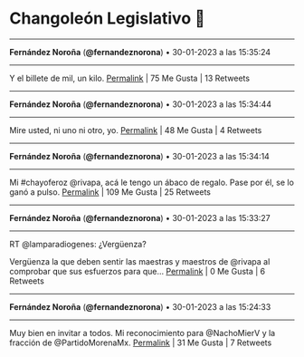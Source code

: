 # Changoleón Legislativo 🙈
*****
**Fernández Noroña** (**@fernandeznorona**) • 30-01-2023 a las 15:35:24
*****
Y el billete de mil, un kilo.
[Permalink](https://twitter.com/fernandeznorona/status/1620204061554528256) | 75 Me Gusta | 13 Retweets
*****
**Fernández Noroña** (**@fernandeznorona**) • 30-01-2023 a las 15:34:44
*****
Mire usted, ni uno ni otro, yo.
[Permalink](https://twitter.com/fernandeznorona/status/1620203891341262851) | 48 Me Gusta | 4 Retweets
*****
**Fernández Noroña** (**@fernandeznorona**) • 30-01-2023 a las 15:34:14
*****
Mi #chayoferoz @rivapa, acá le tengo un ábaco de regalo. Pase por él, se lo ganó a pulso.
[Permalink](https://twitter.com/fernandeznorona/status/1620203764409073664) | 109 Me Gusta | 25 Retweets
*****
**Fernández Noroña** (**@fernandeznorona**) • 30-01-2023 a las 15:33:27
*****
RT @lamparadiogenes: ¿Vergüenza?


Vergüenza la que deben sentir las maestras y maestros de @rivapa al comprobar que sus esfuerzos para que…
[Permalink](https://twitter.com/fernandeznorona/status/1620203570409922561) | 0 Me Gusta | 6 Retweets
*****
**Fernández Noroña** (**@fernandeznorona**) • 30-01-2023 a las 15:24:33
*****
Muy bien en invitar a todos. Mi reconocimiento para @NachoMierV y la fracción de @PartidoMorenaMx.
[Permalink](https://twitter.com/fernandeznorona/status/1620201331146502150) | 31 Me Gusta | 7 Retweets